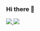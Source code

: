 ### Hi there 👋

<!--
**Hanetz/Hanetz** is a ✨ _special_ ✨ repository because its `README.md` (this file) appears on your GitHub profile.

Here are some ideas to get you started:

- 🔭 I’m currently working on ...
- 🌱 I’m currently learning ...
- 👯 I’m looking to collaborate on ...
- 🤔 I’m looking for help with ...
- 💬 Ask me about ...
- 📫 How to reach me: ...
- 😄 Pronouns: ...
- ⚡ Fun fact: ...
-->

<a href="https://www.python.org/">
    <img 
        src="http://img.shields.io/badge/-Python-white?style=flat&logo=Python&link=https://www.python.org/"
</a>
<a href="https://www.r-project.org/">
    <img 
        src="http://img.shields.io/badge/-R-white?style=flat&logo=R&link=https://www.r-project.org/"
</a>

